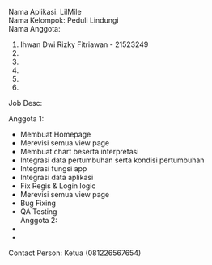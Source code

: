 Nama Aplikasi: LilMile  
Nama Kelompok: Peduli Lindungi  
Nama Anggota:  
1) Ihwan Dwi Rizky Fitriawan - 21523249  
2)  
3)  
4)  
5)  
6)  
  
Job Desc:  

Anggota 1:  
 - Membuat Homepage
 - Merevisi semua view page
 - Membuat chart beserta interpretasi
 - Integrasi data pertumbuhan serta kondisi pertumbuhan
 - Integrasi fungsi app
 - Integrasi data aplikasi
 - Fix Regis & Login logic
 - Merevisi semua view page
 - Bug Fixing
 - QA Testing <br>
Anggota 2:
 -
 -

Contact Person: Ketua (081226567654)
